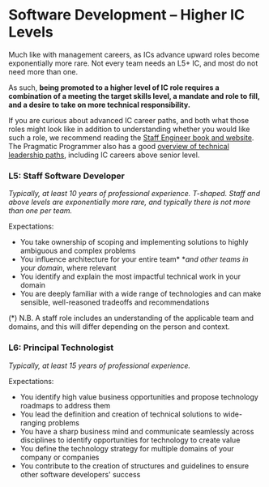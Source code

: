 # Software Development – Higher IC Levels

Much like with management careers, as ICs advance upward roles become exponentially more rare. Not every team needs an L5+ IC, and most do not need more than one. 

As such, **being promoted to a higher level of IC role requires a combination of a meeting the target skills level, a mandate and role to fill, and a desire to take on more technical responsibility.** 

If you are curious about advanced IC career paths, and both what those roles might look like in addition to understanding whether you would like such a role, we recommend reading the [Staff Engineer book and website](https://staffeng.com/book). The Pragmatic Programmer also has a good [overview of technical leadership paths](https://newsletter.pragmaticengineer.com/p/engineering-leadership-skillset-overlaps), including IC careers above senior level.

### L5: Staff Software Developer

*Typically, at least 10 years of professional experience. T-shaped. Staff and above levels are exponentially more rare, and typically there is not more than one per team.* 

Expectations:

- You take ownership of scoping and implementing solutions to highly ambiguous and complex problems
- You influence architecture for your entire team* **and other teams in your domain*, where relevant
- You identify and explain the most impactful technical work in your domain
- You are deeply familiar with a wide range of technologies and can make sensible, well-reasoned tradeoffs and recommendations

(*) N.B. A staff role includes an understanding of the applicable team and domains, and this will differ depending on the person and context.

### L6: Principal Technologist

*Typically, at least 15 years of professional experience.*

Expectations:

- You identify high value business opportunities and propose technology roadmaps to address them
- You lead the definition and creation of technical solutions to wide-ranging problems
- You have a sharp business mind and communicate seamlessly across disciplines to identify opportunities for technology to create value
- You define the technology strategy for multiple domains of your company or companies
- You contribute to the creation of structures and guidelines to ensure other software developers' success